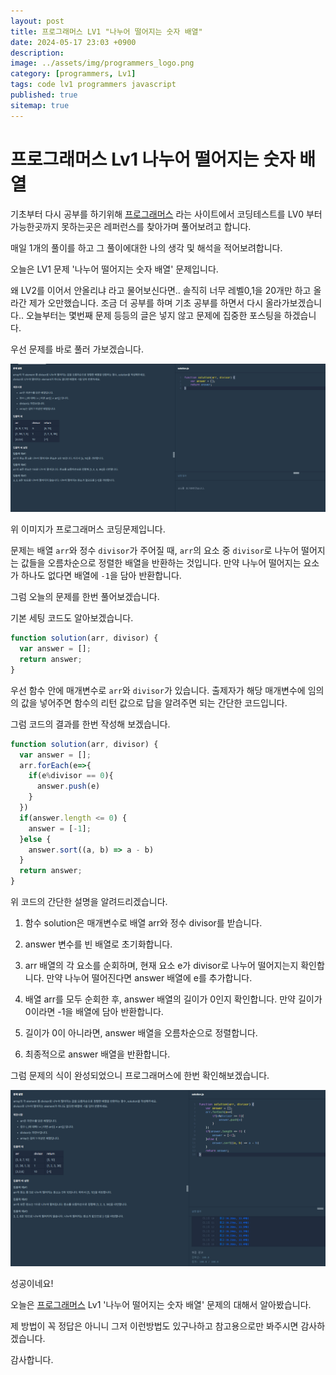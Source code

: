 ```yaml
---
layout: post
title: 프로그래머스 LV1 "나누어 떨어지는 숫자 배열"
date: 2024-05-17 23:03 +0900
description: 
image: ../assets/img/programmers_logo.png
category: [programmers, Lv1]
tags: code lv1 programmers javascript
published: true
sitemap: true
---
```


# 프로그래머스 Lv1 나누어 떨어지는 숫자 배열

  기초부터 다시 공부를 하기위해 [프로그래머스](https://programmers.co.kr/) 라는 사이트에서
  코딩테스트를 LV0 부터 가능한곳까지 못하는곳은 레퍼런스를 찾아가며 풀어보려고 합니다.

  매일 1개의 풀이를 하고 그 풀이에대한 나의 생각 및 해석을 적어보려합니다.

  오늘은 LV1 문제 '나누어 떨어지는 숫자 배열' 문제입니다.

  왜 LV2를 이어서 안올리냐 라고 물어보신다면.. 솔직히 너무 레벨0,1을 20개만 하고 올라간 제가 오만했습니다. 조금 더 공부를 하며 기초 공부를 하면서 다시 올라가보겠습니다..
  오늘부터는 몇번째 문제 등등의 글은 넣지 않고 문제에 집중한 포스팅을 하겠습니다.

  우선 문제를 바로 풀러 가보겠습니다.

  ![프로그래머스 이미지](/assets/img/post45_01.png)

  위 이미지가 프로그래머스 코딩문제입니다.
  
  문제는 배열 `arr`와 정수 `divisor`가 주어질 때, `arr`의 요소 중 `divisor`로 나누어 떨어지는 값들을 오름차순으로 정렬한 배열을 반환하는 것입니다. 만약 나누어 떨어지는 요소가 하나도 없다면 배열에 `-1`을 담아 반환합니다.

  그럼 오늘의 문제를 한번 풀어보겠습니다.

  기본 세팅 코드도 알아보겠습니다.

```javascript
function solution(arr, divisor) {
  var answer = [];
  return answer;
}
```

우선 함수 안에 매개변수로 `arr`와 `divisor`가 있습니다. 출제자가 해당 매개변수에 임의의 값을 넣어주면 함수의 리턴 값으로 답을 알려주면 되는 간단한 코드입니다.

그럼 코드의 결과를 한번 작성해 보겠습니다.

```javascript
function solution(arr, divisor) {
  var answer = [];
  arr.forEach(e=>{
    if(e%divisor == 0){
      answer.push(e)
    }
  })
  if(answer.length <= 0) {
    answer = [-1];
  }else {
    answer.sort((a, b) => a - b)
  }
  return answer;
}
```
위 코드의 간단한 설명을 알려드리겠습니다.

1. 함수 solution은 매개변수로 배열 arr와 정수 divisor를 받습니다.

2. answer 변수를 빈 배열로 초기화합니다.

3. arr 배열의 각 요소를 순회하며, 현재 요소 e가 divisor로 나누어 떨어지는지 확인합니다. 만약 나누어 떨어진다면 answer 배열에 e를 추가합니다.

4. 배열 arr를 모두 순회한 후, answer 배열의 길이가 0인지 확인합니다. 만약 길이가 0이라면 -1을 배열에 담아 반환합니다.

5. 길이가 0이 아니라면, answer 배열을 오름차순으로 정렬합니다.

6. 최종적으로 answer 배열을 반환합니다.

그럼 문제의 식이 완성되었으니 프로그래머스에 한번 확인해보겠습니다.

![프로그래머스 이미지](/assets/img/post45_02.png)

성공이네요!

오늘은 [프로그래머스](https://programmers.co.kr/) Lv1 '나누어 떨어지는 숫자 배열' 문제의 대해서 알아봤습니다.

제 방법이 꼭 정답은 아니니 그저 이런방법도 있구나하고 참고용으로만 봐주시면 감사하겠습니다.

감사합니다.